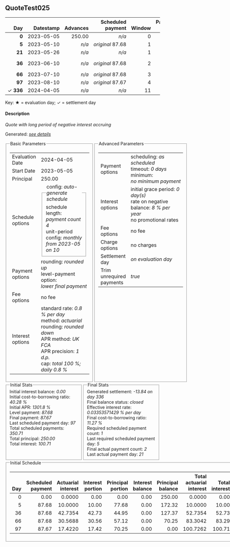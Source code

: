 <h2>QuoteTest025</h2>
<table>
    <thead style="vertical-align: bottom;">
        <th class="ci00" style="text-align: right;">Day</th>
        <th class="ci01" style="text-align: right;">Datestamp</th>
        <th class="ci02" style="text-align: right;">Advances</th>
        <th class="ci03" style="text-align: right;">Scheduled payment</th>
        <th class="ci04" style="text-align: right;">Window</th>
        <th class="ci05" style="text-align: right;">Payment due</th>
        <th class="ci06" style="text-align: right;">Actual payments</th>
        <th class="ci07" style="text-align: right;">Paid by</th>
        <th class="ci08" style="text-align: right;">Generated payment</th>
        <th class="ci09" style="text-align: right;">Net effect</th>
        <th class="ci10" style="text-align: right;">Payment status</th>
        <th class="ci11" style="text-align: right;">Balance status</th>
        <th class="ci12" style="text-align: right;">Actuarial interest</th>
        <th class="ci13" style="text-align: right;">New interest</th>
        <th class="ci14" style="text-align: right;">Interest portion</th>
        <th class="ci15" style="text-align: right;">Principal portion</th>
        <th class="ci16" style="text-align: right;">Interest balance</th>
        <th class="ci17" style="text-align: right;">Principal balance</th>
        <th class="ci18" style="text-align: right;">Settlement figure</th>
    </thead>
    <tr style="text-align: right;">
        <td class="ci00"><b>0</b></td>
        <td class="ci01" style="white-space: nowrap;">2023-05-05</td>
        <td class="ci02">250.00</td>
        <td class="ci03" style="white-space: nowrap;"><i>n/a<i></td>
        <td class="ci04">0</td>
        <td class="ci05">0.00</td>
        <td class="ci06"><i>n/a</i></td>
        <td class="ci07"><i>n/a</i></td>
        <td class="ci08"><i>n/a</i></td>
        <td class="ci09">0.00</td>
        <td class="ci10"><i>none&nbsp;scheduled</i></td>
        <td class="ci11">open</td>
        <td class="ci12">0.0000</td>
        <td class="ci13">0.0000</td>
        <td class="ci14">0.00</td>
        <td class="ci15">0.00</td>
        <td class="ci16">0.0000</td>
        <td class="ci17">250.00</td>
        <td class="ci18">250.00</td>
    </tr>
    <tr style="text-align: right;">
        <td class="ci00"><b>5</b></td>
        <td class="ci01" style="white-space: nowrap;">2023-05-10</td>
        <td class="ci02"><i>n/a</i></td>
        <td class="ci03" style="white-space: nowrap;"><i>original</i> 87.68</td>
        <td class="ci04">1</td>
        <td class="ci05">87.68</td>
        <td class="ci06"><b>0</b>&nbsp;<i>confirmed</i>&nbsp;111.00</td>
        <td class="ci07"><b>5#0</b>&nbsp;87.68</td>
        <td class="ci08"><i>n/a</i></td>
        <td class="ci09">111.00</td>
        <td class="ci10"><i>overpayment</i></td>
        <td class="ci11">open</td>
        <td class="ci12">10.0000</td>
        <td class="ci13">10.0000</td>
        <td class="ci14">10.00</td>
        <td class="ci15">101.00</td>
        <td class="ci16">0.0000</td>
        <td class="ci17">149.00</td>
        <td class="ci18">149.00</td>
    </tr>
    <tr style="text-align: right;">
        <td class="ci00"><b>21</b></td>
        <td class="ci01" style="white-space: nowrap;">2023-05-26</td>
        <td class="ci02"><i>n/a</i></td>
        <td class="ci03" style="white-space: nowrap;"><i>n/a<i></td>
        <td class="ci04">1</td>
        <td class="ci05">0.00</td>
        <td class="ci06"><b>0</b>&nbsp;<i>confirmed</i>&nbsp;181.01</td>
        <td class="ci07"><i>n/a</i></td>
        <td class="ci08"><i>n/a</i></td>
        <td class="ci09">181.01</td>
        <td class="ci10"><i>extra&nbsp;payment</i></td>
        <td class="ci11">refund&nbsp;due</td>
        <td class="ci12">19.0720</td>
        <td class="ci13">19.0720</td>
        <td class="ci14">19.07</td>
        <td class="ci15">161.94</td>
        <td class="ci16">0.0000</td>
        <td class="ci17">-12.94</td>
        <td class="ci18">-12.94</td>
    </tr>
    <tr style="text-align: right;">
        <td class="ci00"><b>36</b></td>
        <td class="ci01" style="white-space: nowrap;">2023-06-10</td>
        <td class="ci02"><i>n/a</i></td>
        <td class="ci03" style="white-space: nowrap;"><i>original</i> 87.68</td>
        <td class="ci04">2</td>
        <td class="ci05">0.00</td>
        <td class="ci06"><i>n/a</i></td>
        <td class="ci07"><b>5#0</b>&nbsp;23.32<br/><b>21#0</b>&nbsp;64.36</td>
        <td class="ci08"><i>n/a</i></td>
        <td class="ci09">0.00</td>
        <td class="ci10"><i>no&nbsp;longer&nbsp;required</i></td>
        <td class="ci11">refund&nbsp;due</td>
        <td class="ci12">-0.0425</td>
        <td class="ci13">-0.0425</td>
        <td class="ci14">0.00</td>
        <td class="ci15">0.00</td>
        <td class="ci16">-0.0425</td>
        <td class="ci17">-12.94</td>
        <td class="ci18">-12.99</td>
    </tr>
    <tr style="text-align: right;">
        <td class="ci00"><b>66</b></td>
        <td class="ci01" style="white-space: nowrap;">2023-07-10</td>
        <td class="ci02"><i>n/a</i></td>
        <td class="ci03" style="white-space: nowrap;"><i>original</i> 87.68</td>
        <td class="ci04">3</td>
        <td class="ci05">0.00</td>
        <td class="ci06"><i>n/a</i></td>
        <td class="ci07"><b>21#0</b>&nbsp;87.68</td>
        <td class="ci08"><i>n/a</i></td>
        <td class="ci09">0.00</td>
        <td class="ci10"><i>no&nbsp;longer&nbsp;required</i></td>
        <td class="ci11">refund&nbsp;due</td>
        <td class="ci12">-0.0851</td>
        <td class="ci13">-0.0851</td>
        <td class="ci14">0.00</td>
        <td class="ci15">0.00</td>
        <td class="ci16">-0.1276</td>
        <td class="ci17">-12.94</td>
        <td class="ci18">-13.07</td>
    </tr>
    <tr style="text-align: right;">
        <td class="ci00"><b>97</b></td>
        <td class="ci01" style="white-space: nowrap;">2023-08-10</td>
        <td class="ci02"><i>n/a</i></td>
        <td class="ci03" style="white-space: nowrap;"><i>original</i> 87.67</td>
        <td class="ci04">4</td>
        <td class="ci05">0.00</td>
        <td class="ci06"><i>n/a</i></td>
        <td class="ci07"><b>21#0</b>&nbsp;28.97</td>
        <td class="ci08"><i>n/a</i></td>
        <td class="ci09">0.00</td>
        <td class="ci10"><i>no&nbsp;longer&nbsp;required</i></td>
        <td class="ci11">refund&nbsp;due</td>
        <td class="ci12">-0.0879</td>
        <td class="ci13">-0.0879</td>
        <td class="ci14">0.00</td>
        <td class="ci15">0.00</td>
        <td class="ci16">-0.2155</td>
        <td class="ci17">-12.94</td>
        <td class="ci18">-13.16</td>
    </tr>
    <tr style="text-align: right;">
        <td class="ci00">&#x2713;&nbsp;<b>336</b></td>
        <td class="ci01" style="white-space: nowrap;">2024-04-05</td>
        <td class="ci02"><i>n/a</i></td>
        <td class="ci03" style="white-space: nowrap;"><i>n/a<i></td>
        <td class="ci04">11</td>
        <td class="ci05">0.00</td>
        <td class="ci06"><i>n/a</i></td>
        <td class="ci07"><i>n/a</i></td>
        <td class="ci08">-13.84</td>
        <td class="ci09">-13.84</td>
        <td class="ci10"><i>generated</i></td>
        <td class="ci11">closed</td>
        <td class="ci12">-0.6778</td>
        <td class="ci13">-0.6778</td>
        <td class="ci14">-0.90</td>
        <td class="ci15">-12.94</td>
        <td class="ci16">0.0000</td>
        <td class="ci17">0.00</td>
        <td class="ci18">0.00</td>
    </tr>
</table><p>Key: &#x2605; = evaluation day; &#x2713; = settlement day</p>
<h4>Description</h4>
<p><i>Quote with long period of negative interest accruing</i></p>
<p>Generated: <i><a href="../GeneratedDate.html">see details</a></i></p>
<div style="display:flex;">

<fieldset style="flex: 1; display: flex; flex-direction: column;"><legend>Basic Parameters</legend>
<table>
    <tr>
        <td>Evaluation Date</td>
        <td>2024-04-05</td>
    </tr>
    <tr>
        <td>Start Date</td>
        <td>2023-05-05</td>
    </tr>
    <tr>
        <td>Principal</td>
        <td>250.00</td>
    </tr>
    <tr>
        <td>Schedule options</td>
        <td>
            <fieldset>
                <legend>config: <i>auto-generate schedule</i></legend>
                <div>schedule length: <i><i>payment count</i> 4</i></div>
                <div>unit-period config: <i>monthly from 2023-05 on 10</i></div>
            </fieldset>
        </td>
    </tr>
    <tr>
        <td>Payment options</td>
        <td>
            <div>
                <div>rounding: <i>rounded up</i></div>
                <div>level-payment option: <i>lower&nbsp;final&nbsp;payment</i></div>
            </div>
        </td>
    </tr>
    <tr>
        <td>Fee options</td>
        <td>no fee
        </td>
    </tr>
    <tr>
        <td>Interest options</td>
        <td>
            <div>
                <div>standard rate: <i>0.8 % per day</i></div>
                <div>method: <i>actuarial</i></div>
                <div>rounding: <i>rounded down</i></div>
                <div>APR method: <i>UK FCA</i></div>
                <div>APR precision: <i>1 d.p.</i></div>
                <div>cap: <i>total 100 %; daily 0.8 %</div>
            </div>
        </td>
    </tr>
</table></fieldset>

<fieldset style="flex: 1; display: flex; flex-direction: column;"><legend>Advanced Parameters</legend>
<table>
    <tr>
        <td>Payment options</td>
        <td>
                <div>
                    <div>scheduling: <i>as scheduled</i></div>
                    <div>timeout: <i>0 days</i></div>
                    <div>minimum: <i>no&nbsp;minimum&nbsp;payment</i></div>
                </div>
        </td>
    </tr>
    <tr>
        <td>Interest options</td>
        <td>
            <div>
                <div>initial grace period: <i>0 day(s)</i></div>
                <div>rate on negative balance: <i>8 % per year</i></div>
                <div>no promotional rates</div>
            </div>
        </td>
    </tr>
    <tr>
        <td>Fee options</td>
        <td>no fee
        </td>
    </tr>
    <tr>
        <td>Charge options</td>
        <td>no charges
        </td>
    </tr>
    <tr>
        <td>Settlement day</td><td><i><i>on evaluation day</i></i></td>
    </tr>
    <tr>
        <td>Trim unrequired payments</td><td><i>true</i></td>
    </tr>
</table></fieldset>
</div>
<div style="display:flex;">


<fieldset style="flex: 1; display: flex; flex-direction: column;"><legend>Initial Stats</legend>
<div>
    <div>Initial interest balance: <i>0.00</i></div>
    <div>Initial cost-to-borrowing ratio: <i>40.28 %</i></div>
    <div>Initial APR: <i>1301.8 %</i></div>
    <div>Level payment: <i>87.68</i></div>
    <div>Final payment: <i>87.67</i></div>
    <div>Last scheduled payment day: <i>97</i></div>
    <div>Total scheduled payments: <i>350.71</i></div>
    <div>Total principal: <i>250.00</i></div>
    <div>Total interest: <i>100.71</i></div>
</div></fieldset>

<fieldset style="flex: 1; display: flex; flex-direction: column;"><legend>Final Stats</legend>
<div>
    <div>Generated settlement: <i>-13.84 on day 336</i></div>
    <div>Final balance status: <i>closed</i></div>
    <div>Effective interest rate: <i>0.03353571429 % per day</i></div>
    <div>Final cost-to-borrowing ratio: <i>11.27 %</i></div>
    <div>Required scheduled payment count: <i>1</i></div>
    <div>Last required scheduled payment day: <i>5</i></div>
    <div>Final actual payment count: <i>2</i></div>
    <div>Last actual payment day: <i>21</i></div>
</div>
</fieldset>
</div>
<fieldset><legend>Initial Schedule</legend>
<table>
    <thead style="vertical-align: bottom;">
        <th style="text-align: right;">Day</th>
        <th style="text-align: right;">Scheduled payment</th>
        <th style="text-align: right;">Actuarial interest</th>
        <th style="text-align: right;">Interest portion</th>
        <th style="text-align: right;">Principal portion</th>
        <th style="text-align: right;">Interest balance</th>
        <th style="text-align: right;">Principal balance</th>
        <th style="text-align: right;">Total actuarial interest</th>
        <th style="text-align: right;">Total interest</th>
        <th style="text-align: right;">Total principal</th>
    </thead>
    <tr style="text-align: right;">
        <td class="ci00">0</td>
        <td class="ci01" style="white-space: nowrap;">0.00</td>
        <td class="ci02">0.0000</td>
        <td class="ci03">0.00</td>
        <td class="ci04">0.00</td>
        <td class="ci05">0.00</td>
        <td class="ci06">250.00</td>
        <td class="ci07">0.0000</td>
        <td class="ci08">0.00</td>
        <td class="ci09">0.00</td>
    </tr>
    <tr style="text-align: right;">
        <td class="ci00">5</td>
        <td class="ci01" style="white-space: nowrap;">87.68</td>
        <td class="ci02">10.0000</td>
        <td class="ci03">10.00</td>
        <td class="ci04">77.68</td>
        <td class="ci05">0.00</td>
        <td class="ci06">172.32</td>
        <td class="ci07">10.0000</td>
        <td class="ci08">10.00</td>
        <td class="ci09">77.68</td>
    </tr>
    <tr style="text-align: right;">
        <td class="ci00">36</td>
        <td class="ci01" style="white-space: nowrap;">87.68</td>
        <td class="ci02">42.7354</td>
        <td class="ci03">42.73</td>
        <td class="ci04">44.95</td>
        <td class="ci05">0.00</td>
        <td class="ci06">127.37</td>
        <td class="ci07">52.7354</td>
        <td class="ci08">52.73</td>
        <td class="ci09">122.63</td>
    </tr>
    <tr style="text-align: right;">
        <td class="ci00">66</td>
        <td class="ci01" style="white-space: nowrap;">87.68</td>
        <td class="ci02">30.5688</td>
        <td class="ci03">30.56</td>
        <td class="ci04">57.12</td>
        <td class="ci05">0.00</td>
        <td class="ci06">70.25</td>
        <td class="ci07">83.3042</td>
        <td class="ci08">83.29</td>
        <td class="ci09">179.75</td>
    </tr>
    <tr style="text-align: right;">
        <td class="ci00">97</td>
        <td class="ci01" style="white-space: nowrap;">87.67</td>
        <td class="ci02">17.4220</td>
        <td class="ci03">17.42</td>
        <td class="ci04">70.25</td>
        <td class="ci05">0.00</td>
        <td class="ci06">0.00</td>
        <td class="ci07">100.7262</td>
        <td class="ci08">100.71</td>
        <td class="ci09">250.00</td>
    </tr>
</table></fieldset>
